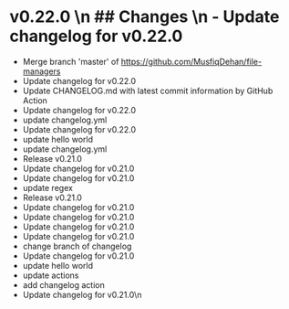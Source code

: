 # v0.22.0 \n ## Changes \n - Update changelog for v0.22.0
- Merge branch 'master' of https://github.com/MusfiqDehan/file-managers
- Update changelog for v0.22.0
- Update CHANGELOG.md with latest commit information by GitHub Action
- Update changelog for v0.22.0
- update changelog.yml
- Update changelog for v0.22.0
- update hello world
- update changelog.yml
- Release v0.21.0
- Update changelog for v0.21.0
- Update changelog for v0.21.0
- update regex
- Release v0.21.0
- Update changelog for v0.21.0
- Update changelog for v0.21.0
- Update changelog for v0.21.0
- Update changelog for v0.21.0
- change branch of changelog
- Update changelog for v0.21.0
- update hello world
- update actions
- add changelog action
- Update changelog for v0.21.0\n
